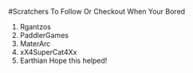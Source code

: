 #Scratchers To Follow Or Checkout When Your Bored
1. Rgantzos
2. PaddlerGames
3. MaterArc
4. xX4SuperCat4Xx
5. Earthian
Hope this helped!